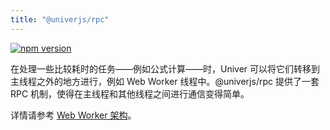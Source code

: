 ```yaml
---
title: "@univerjs/rpc"
---
```


[![npm version](https://img.shields.io/npm/v/@univerjs/rpc)](https://npmjs.org/package/@univerjs/rpc)

在处理一些比较耗时的任务——例如公式计算——时，Univer 可以将它们转移到主线程之外的地方进行，例如 Web Worker 线程中。@univerjs/rpc 提供了一套 RPC 机制，使得在主线程和其他线程之间进行通信变得简单。

详情请参考 [Web Worker 架构](/guides/architecture/web-worker)。

<!--package-locales start-->
<!--package-locales end-->

<!--package-assets start-->
<!--package-assets end-->
